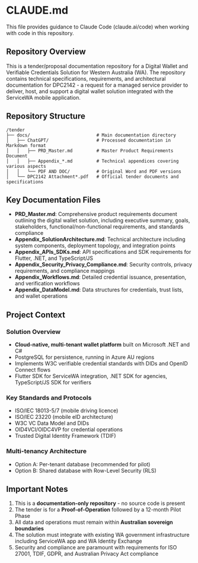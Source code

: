 # CLAUDE.md

This file provides guidance to Claude Code (claude.ai/code) when working with code in this repository.

## Repository Overview

This is a tender/proposal documentation repository for a Digital Wallet and Verifiable Credentials Solution for Western Australia (WA). The repository contains technical specifications, requirements, and architectural documentation for DPC2142 - a request for a managed service provider to deliver, host, and support a digital wallet solution integrated with the ServiceWA mobile application.

## Repository Structure

```
/tender
├── docs/                         # Main documentation directory
│   ├── ChatGPT/                  # Processed documentation in Markdown format
│   │   ├── PRD_Master.md         # Master Product Requirements Document
│   │   ├── Appendix_*.md         # Technical appendices covering various aspects
│   │   └── PDF AND DOC/          # Original Word and PDF versions
│   └── DPC2142 Attachment*.pdf   # Official tender documents and specifications
```

## Key Documentation Files

- **PRD_Master.md**: Comprehensive product requirements document outlining the digital wallet solution, including executive summary, goals, stakeholders, functional/non-functional requirements, and standards compliance
- **Appendix_SolutionArchitecture.md**: Technical architecture including system components, deployment topology, and integration points
- **Appendix_APIs_SDKs.md**: API specifications and SDK requirements for Flutter, .NET, and TypeScript/JS
- **Appendix_Security_Privacy_Compliance.md**: Security controls, privacy requirements, and compliance mappings
- **Appendix_Workflows.md**: Detailed credential issuance, presentation, and verification workflows
- **Appendix_DataModel.md**: Data structures for credentials, trust lists, and wallet operations

## Project Context

### Solution Overview
- **Cloud-native, multi-tenant wallet platform** built on Microsoft .NET and C#
- PostgreSQL for persistence, running in Azure AU regions
- Implements W3C verifiable credential standards with DIDs and OpenID Connect flows
- Flutter SDK for ServiceWA integration, .NET SDK for agencies, TypeScript/JS SDK for verifiers

### Key Standards and Protocols
- ISO/IEC 18013-5/7 (mobile driving licence)
- ISO/IEC 23220 (mobile eID architecture)
- W3C VC Data Model and DIDs
- OID4VCI/OIDC4VP for credential operations
- Trusted Digital Identity Framework (TDIF)

### Multi-tenancy Architecture
- Option A: Per-tenant database (recommended for pilot)
- Option B: Shared database with Row-Level Security (RLS)

## Important Notes

1. This is a **documentation-only repository** - no source code is present
2. The tender is for a **Proof-of-Operation** followed by a 12-month Pilot Phase
3. All data and operations must remain within **Australian sovereign boundaries**
4. The solution must integrate with existing WA government infrastructure including ServiceWA app and WA Identity Exchange
5. Security and compliance are paramount with requirements for ISO 27001, TDIF, GDPR, and Australian Privacy Act compliance